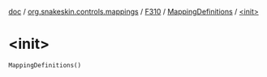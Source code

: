 [doc](../../../index.md) / [org.snakeskin.controls.mappings](../../index.md) / [F310](../index.md) / [MappingDefinitions](index.md) / [&lt;init&gt;](./-init-.md)

# &lt;init&gt;

`MappingDefinitions()`